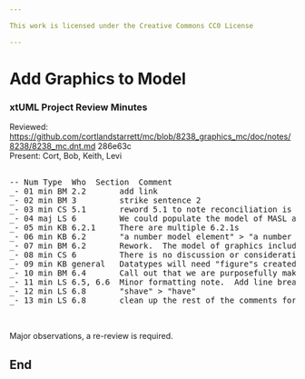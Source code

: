 ```yaml
---

This work is licensed under the Creative Commons CC0 License

---
```


# Add Graphics to Model
### xtUML Project Review Minutes

Reviewed:  https://github.com/cortlandstarrett/mc/blob/8238_graphics_mc/doc/notes/8238/8238_mc.dnt.md  286e63c  
Present:  Cort, Bob, Keith, Levi

<pre>

-- Num Type  Who  Section  Comment
_- 01 min BM 2.2       add link
_- 02 min BM 3         strike sentence 2
_- 03 min CS 5.1       reword 5.1 to note reconciliation is against model elements, not graphic elements
_- 04 maj LS 6         We could populate the model of MASL and use that to help create and tie the model data to the graphics data
_- 05 min KB 6.2.1     There are multiple 6.2.1s
_- 06 min KB 6.2       "a number model element" > "a number of model elements"
_- 07 min BM 6.2       Rework.  The model of graphics includes DIM_* and others.
_- 08 min CS 6         There is no discussion or consideration in this document of components as graphical containers
_- 09 min KB general   Datatypes will need "figure"s created also
_- 10 min BM 6.4       Call out that we are purposefully making the relationship from coupler to widget a 1..* instead of 0..*
_- 11 min LS 6.5, 6.6  Minor formatting note.  Add line break after section header
_- 12 min LS 6.8       "shave" > "have"
_- 13 min LS 6.8       clean up the rest of the comments formatted in code block


</pre>
   
Major observations, a re-review is required.


End
---
